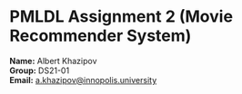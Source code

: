 # PMLDL Assignment 2 (Movie Recommender System)

**Name:** Albert Khazipov \
**Group:** DS21-01 \
**Email:** a.khazipov@innopolis.university
